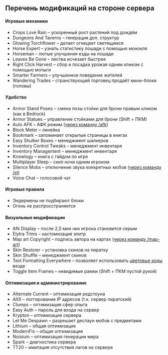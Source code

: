 ## Перечень модификаций на стороне сервера

#### Игровые механики
- Crops Love Rain – ускоренный рост растений под дождём
- Dungeons And Taverns – генерация доп. структур
- Glowing Torchflower – делает огнецвет светящимся
- Horse Expert – узнать статистику лошади с помощью монокля
- Horseman – лютые улучшения езды на лошади
- Leaves Be Gone – листва исчезает быстрее
- Right Click Harvest – сбор и посадка урожая одним кликом с помощью мотыги
- Smarter Farmers – улучшенное поведение жителей
- Wandering Trades – странствующий торговец продаёт мини-блоки (головы)

#### Удобство
- Armor Stand Poses – смена позы стойки для брони правым кликом (как в Bedrock)
- Armor Statues – управление стойками для брони (Shift + ПКМ)
- Auto AFK – АФК режим ([через команду /afk](server_commands.md))
- Block Meter – линейка
- Bookmark – запоминает открытые страницы в книгах
- Easy Shulker Boxes – менеджмент шалкеров
- Inventory Control Tweaks – менеджмент инвентаря
- Inventory Management – менеджмент инвентаря
- Knowlogy – книга с гайдом по игре
- Multiplayer Sleep – скип ночи одним игроком
- Silence Mobs – отключение звука конкретных мобов ([через команду /st](server_commands.md))
- Voice Chat – голосовой чат

#### Игровые правила
- Эндермены не подбирают блоки
- Огонь не распросстраняется

#### Визуальные модификации
- Afk Display – после 2,5 мин ник игрока становится серым
- Elytra Trims – кастомизация элитр
- Map art Copyright – подпись автора на картах ([через команду /map-art](server_commands.md))
- Skin Restorer – установка скинов на пиратку
- Skin Shuffle – менеджмент скинов
- Text Formatting Everywhere – позволяет использовать [цветовые коды](https://minecraft.wiki/w/Formatting_codes) везде
- Toggle Item Frames – невидимые рамки (Shift + ПКМ пустой рукой)

#### Оптимизация и администрирование
- Alternate Current – оптимизация редстоуна
- AltX – логгирование IP адресов (т.к. сервер пиратский)
- Clumps – оптимизация сфер опыта
- Easy Auth – пароль для входа на сервер
- Krypton – оптимизация сервера
- Let Me Despawn – разрешает деспаун мобов с предметами
- Lithium – общая оптимизация
- ModernFix – общая оптимизация
- Noisium – оптимизация генерации мира
- Spark – диагностика сервера
- TT20 – имитация отсутствия лагов на сервере

